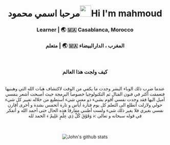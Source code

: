 <div align="center">
 <h1>  مرحبا اسمي محمود<img src="https://media.giphy.com/media/hvRJCLFzcasrR4ia7z/giphy.gif" width="35px">Hi I'm mahmoud</h1>
</div>

<div align="center"  >
<h3>Learner | 🌏 🇲🇦 Casablanca, Morocco </h3>
<h3>متعلم |   🌏 🇲🇦 المغرب ، الدارالبيضاء    </h3>
<br>

</div>
<div align= center>
<h3>
 كيف ولجت هذا العالم
</h3>
</div>
<br>

<div align = center >
عندما ضرب ذلك الوباء البشر وجدت ما يكفي من الوقت لاكتشاف هبات الله التي وهبنيها فتعمقت أكثر في فنون القتال ثم التكنولوجيا خصوصا البرمجة حيث أصبحت أشعر بنفسي أميل اليها فقد وجدت نفسي أقوم بشيء ذو معنى شيء أستطيع من خلاله تغيير كل شيء حولي ولازلت أتطلع الى التعلم كل يوم فتارة أيأس و تارة أتحمس بشدة و أخرى أقارن نفسي بغيري فلا يغير ذلك شيء  ولست أظنني مفارقا هذه الحال حتى أحمد الله و أتفكر في قوله سبحانه و تعالى  :﴿ وَفَوْقَ كُلِّ ذِي عِلْمٍ عَلِيمٌ ﴾ الحمد لله

</div>

<br>
<br>

<div align = center>

![John's github stats](https://github-readme-stats.vercel.app/api?username=Mahmoudgarwallane&count_private=true&show_icons=true&theme=dark)

</div>
